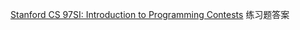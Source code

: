 [Stanford CS 97SI: Introduction to Programming Contests](http://web.stanford.edu/class/cs97si/)
练习题答案
